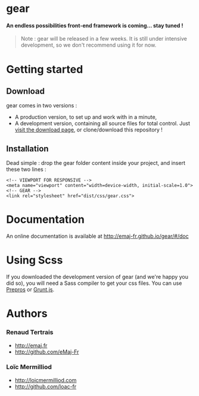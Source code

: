 gear
====

#### An endless possibilities front-end framework is coming... stay tuned !
> Note : gear will be released in a few weeks. It is still under intensive development, so we don't recommend using it for now.

# Getting started
## Download
gear comes in two versions : 
* A production version, to set up and work with in a minute,
* A development version, containing all source files for total control.
Just [visit the download page](http://emaj-fr.github.io/gear/#/getting-started), or clone/download this repository !

## Installation
Dead simple : drop the gear folder content inside your project, and insert these two lines :
```
<!-- VIEWPORT FOR RESPONSIVE -->
<meta name="viewport" content="width=device-width, initial-scale=1.0">
<!-- GEAR -->
<link rel="stylesheet" href="dist/css/gear.css">

```

# Documentation
An online documentation is available at http://emaj-fr.github.io/gear/#/doc

# Using Scss
If you downloaded the development version of gear (and we're happy you did so), you will need a Sass compiler to get your css files.
You can use [Prepros](http://alphapixels.com/prepros/) or [Grunt.js](http://gruntjs.com/).

# Authors
### Renaud Tertrais
* http://emaj.fr
* http://github.com/eMaj-Fr

### Loïc Mermilliod
* http://loicmermilliod.com
* http://github.com/loac-fr
